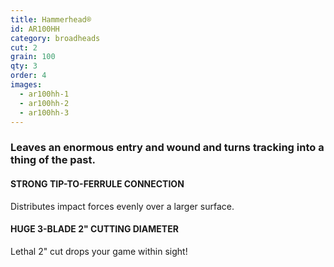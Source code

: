 ```yaml
---
title: Hammerhead®
id: AR100HH
category: broadheads
cut: 2
grain: 100
qty: 3
order: 4
images:
  - ar100hh-1
  - ar100hh-2
  - ar100hh-3
---
```


### Leaves an enormous entry and wound and turns tracking into a thing of the past.

#### STRONG TIP-TO-FERRULE CONNECTION

Distributes impact forces evenly over a larger surface.

#### HUGE 3-BLADE 2" CUTTING DIAMETER

Lethal 2" cut drops your game within sight!